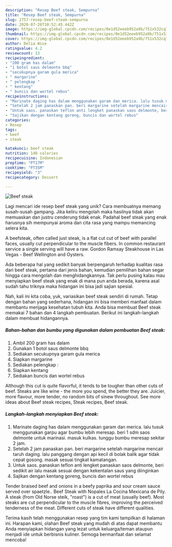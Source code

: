 ```yaml
---
description: "Resep Beef steak, Sempurna"
title: "Resep Beef steak, Sempurna"
slug: 2757-resep-beef-steak-sempurna
date: 2020-07-26T10:52:45.442Z
image: https://img-global.cpcdn.com/recipes/0e1d52eeeb952a9b/751x532cq70/beef-steak-foto-resep-utama.jpg
thumbnail: https://img-global.cpcdn.com/recipes/0e1d52eeeb952a9b/751x532cq70/beef-steak-foto-resep-utama.jpg
cover: https://img-global.cpcdn.com/recipes/0e1d52eeeb952a9b/751x532cq70/beef-steak-foto-resep-utama.jpg
author: Delia Wise
ratingvalue: 4.2
reviewcount: 13
recipeingredient:
- "200 gram has dalam"
- "1 botol saus delmonte bbq"
- "secukupnya garam gula merica"
- " margarine"
- " pelengkap "
- " kentang"
- " buncis dan wortel rebus"
recipeinstructions:
- "Marinate daging has dalam menggunakan garam dan merica. lalu tusuk menggunakan garpu agar bumbu lebih meresap. beri 1 sdm saos delmonte untuk marinasi. masuk kulkas. tunggu bumbu meresap sekitar 2 jam."
- "Setelah 2 jam panaskan pan. beri margarine setelah margarine mencair taruh daging. lalu panggang dengan api kecil di bolak balik agar tidak cepat gosong. masak sesuai tingkat kamatangan."
- "Untuk saos. panaskan teflon anti lengket panaskan saos delmonte, beri sedikit air lalu masak sesuai dengan kekentalan saus yang diinginkan"
- "Sajikan dengan kentang goreng, buncis dan wortel rebus"
categories:
- Resep
tags:
- beef
- steak

katakunci: beef steak 
nutrition: 148 calories
recipecuisine: Indonesian
preptime: "PT17M"
cooktime: "PT35M"
recipeyield: "3"
recipecategory: Dessert

---
```



![Beef steak](https://img-global.cpcdn.com/recipes/0e1d52eeeb952a9b/751x532cq70/beef-steak-foto-resep-utama.jpg)

Lagi mencari ide resep beef steak yang unik? Cara membuatnya memang susah-susah gampang. Jika keliru mengolah maka hasilnya tidak akan memuaskan dan justru cenderung tidak enak. Padahal beef steak yang enak harusnya sih mempunyai aroma dan cita rasa yang mampu memancing selera kita.

A beefsteak, often called just steak, is a flat cut cut of beef with parallel faces, usually cut perpendicular to the muscle fibers. In common restaurant service a single serving will have a raw. Gordon Ramsay Steakhouse in Las Vegas - Beef Wellington and Oysters.

Ada beberapa hal yang sedikit banyak berpengaruh terhadap kualitas rasa dari beef steak, pertama dari jenis bahan, kemudian pemilihan bahan segar hingga cara mengolah dan menghidangkannya. Tak perlu pusing kalau mau menyiapkan beef steak yang enak di mana pun anda berada, karena asal sudah tahu triknya maka hidangan ini bisa jadi sajian spesial.


Nah, kali ini kita coba, yuk, variasikan beef steak sendiri di rumah. Tetap dengan bahan yang sederhana, hidangan ini bisa memberi manfaat dalam membantu menjaga kesehatan tubuh kita. Anda bisa membuat Beef steak memakai 7 bahan dan 4 langkah pembuatan. Berikut ini langkah-langkah dalam membuat hidangannya.

<!--inarticleads1-->

##### Bahan-bahan dan bumbu yang digunakan dalam pembuatan Beef steak:

1. Ambil 200 gram has dalam
1. Gunakan 1 botol saus delmonte bbq
1. Sediakan secukupnya garam gula merica
1. Siapkan  margarine
1. Sediakan  pelengkap :
1. Siapkan  kentang
1. Sediakan  buncis dan wortel rebus


Although this cut is quite flavorful, it tends to be tougher than other cuts of beef. Steaks are like wine - the more you spend, the better they are. Juicier, more flavour, more tender, no random bits of sinew throughout. See more ideas about Beef steak recipes, Steak recipes, Beef steak. 

<!--inarticleads2-->

##### Langkah-langkah menyiapkan Beef steak:

1. Marinate daging has dalam menggunakan garam dan merica. lalu tusuk menggunakan garpu agar bumbu lebih meresap. beri 1 sdm saos delmonte untuk marinasi. masuk kulkas. tunggu bumbu meresap sekitar 2 jam.
1. Setelah 2 jam panaskan pan. beri margarine setelah margarine mencair taruh daging. lalu panggang dengan api kecil di bolak balik agar tidak cepat gosong. masak sesuai tingkat kamatangan.
1. Untuk saos. panaskan teflon anti lengket panaskan saos delmonte, beri sedikit air lalu masak sesuai dengan kekentalan saus yang diinginkan
1. Sajikan dengan kentang goreng, buncis dan wortel rebus


Tender braised beef and onions in a beefy paprika and sour cream sauce served over spaetzle.. Beef Steak with Nopales La Cocina Mexicana de Pily. A steak (from Old Norse steik, &#34;roast&#34;) is a cut of meat (usually beef). Most steaks are cut perpendicular to the muscle fibres, improving the perceived tenderness of the meat. Different cuts of steak have different qualities. 

Terima kasih telah menggunakan resep yang tim kami tampilkan di halaman ini. Harapan kami, olahan Beef steak yang mudah di atas dapat membantu Anda menyiapkan hidangan yang lezat untuk keluarga/teman ataupun menjadi ide untuk berbisnis kuliner. Semoga bermanfaat dan selamat mencoba!
